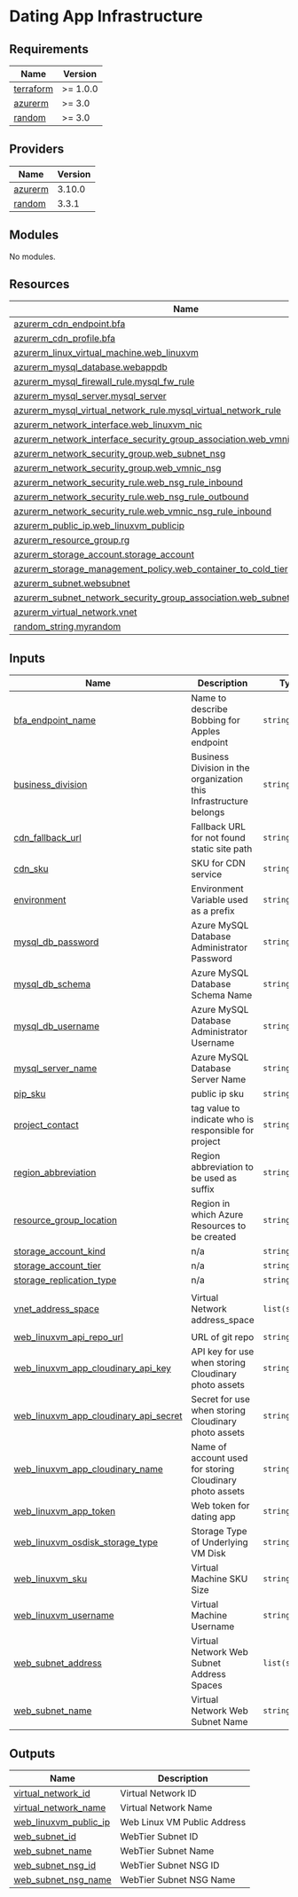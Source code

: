 # Dating App Infrastructure

<!-- BEGINNING OF PRE-COMMIT-TERRAFORM DOCS HOOK -->
## Requirements

| Name | Version |
|------|---------|
| <a name="requirement_terraform"></a> [terraform](#requirement\_terraform) | >= 1.0.0 |
| <a name="requirement_azurerm"></a> [azurerm](#requirement\_azurerm) | >= 3.0 |
| <a name="requirement_random"></a> [random](#requirement\_random) | >= 3.0 |

## Providers

| Name | Version |
|------|---------|
| <a name="provider_azurerm"></a> [azurerm](#provider\_azurerm) | 3.10.0 |
| <a name="provider_random"></a> [random](#provider\_random) | 3.3.1 |

## Modules

No modules.

## Resources

| Name | Type |
|------|------|
| [azurerm_cdn_endpoint.bfa](https://registry.terraform.io/providers/hashicorp/azurerm/latest/docs/resources/cdn_endpoint) | resource |
| [azurerm_cdn_profile.bfa](https://registry.terraform.io/providers/hashicorp/azurerm/latest/docs/resources/cdn_profile) | resource |
| [azurerm_linux_virtual_machine.web_linuxvm](https://registry.terraform.io/providers/hashicorp/azurerm/latest/docs/resources/linux_virtual_machine) | resource |
| [azurerm_mysql_database.webappdb](https://registry.terraform.io/providers/hashicorp/azurerm/latest/docs/resources/mysql_database) | resource |
| [azurerm_mysql_firewall_rule.mysql_fw_rule](https://registry.terraform.io/providers/hashicorp/azurerm/latest/docs/resources/mysql_firewall_rule) | resource |
| [azurerm_mysql_server.mysql_server](https://registry.terraform.io/providers/hashicorp/azurerm/latest/docs/resources/mysql_server) | resource |
| [azurerm_mysql_virtual_network_rule.mysql_virtual_network_rule](https://registry.terraform.io/providers/hashicorp/azurerm/latest/docs/resources/mysql_virtual_network_rule) | resource |
| [azurerm_network_interface.web_linuxvm_nic](https://registry.terraform.io/providers/hashicorp/azurerm/latest/docs/resources/network_interface) | resource |
| [azurerm_network_interface_security_group_association.web_vmnic_nsg_associate](https://registry.terraform.io/providers/hashicorp/azurerm/latest/docs/resources/network_interface_security_group_association) | resource |
| [azurerm_network_security_group.web_subnet_nsg](https://registry.terraform.io/providers/hashicorp/azurerm/latest/docs/resources/network_security_group) | resource |
| [azurerm_network_security_group.web_vmnic_nsg](https://registry.terraform.io/providers/hashicorp/azurerm/latest/docs/resources/network_security_group) | resource |
| [azurerm_network_security_rule.web_nsg_rule_inbound](https://registry.terraform.io/providers/hashicorp/azurerm/latest/docs/resources/network_security_rule) | resource |
| [azurerm_network_security_rule.web_nsg_rule_outbound](https://registry.terraform.io/providers/hashicorp/azurerm/latest/docs/resources/network_security_rule) | resource |
| [azurerm_network_security_rule.web_vmnic_nsg_rule_inbound](https://registry.terraform.io/providers/hashicorp/azurerm/latest/docs/resources/network_security_rule) | resource |
| [azurerm_public_ip.web_linuxvm_publicip](https://registry.terraform.io/providers/hashicorp/azurerm/latest/docs/resources/public_ip) | resource |
| [azurerm_resource_group.rg](https://registry.terraform.io/providers/hashicorp/azurerm/latest/docs/resources/resource_group) | resource |
| [azurerm_storage_account.storage_account](https://registry.terraform.io/providers/hashicorp/azurerm/latest/docs/resources/storage_account) | resource |
| [azurerm_storage_management_policy.web_container_to_cold_tier](https://registry.terraform.io/providers/hashicorp/azurerm/latest/docs/resources/storage_management_policy) | resource |
| [azurerm_subnet.websubnet](https://registry.terraform.io/providers/hashicorp/azurerm/latest/docs/resources/subnet) | resource |
| [azurerm_subnet_network_security_group_association.web_subnet_nsg_associate](https://registry.terraform.io/providers/hashicorp/azurerm/latest/docs/resources/subnet_network_security_group_association) | resource |
| [azurerm_virtual_network.vnet](https://registry.terraform.io/providers/hashicorp/azurerm/latest/docs/resources/virtual_network) | resource |
| [random_string.myrandom](https://registry.terraform.io/providers/hashicorp/random/latest/docs/resources/string) | resource |

## Inputs

| Name | Description | Type | Default | Required |
|------|-------------|------|---------|:--------:|
| <a name="input_bfa_endpoint_name"></a> [bfa\_endpoint\_name](#input\_bfa\_endpoint\_name) | Name to describe Bobbing for Apples endpoint | `string` | `"bobbing-for-apples"` | no |
| <a name="input_business_division"></a> [business\_division](#input\_business\_division) | Business Division in the organization this Infrastructure belongs | `string` | `"oisinprj"` | no |
| <a name="input_cdn_fallback_url"></a> [cdn\_fallback\_url](#input\_cdn\_fallback\_url) | Fallback URL for not found static site path | `string` | `"/index.html"` | no |
| <a name="input_cdn_sku"></a> [cdn\_sku](#input\_cdn\_sku) | SKU for CDN service | `string` | `"Standard_Microsoft"` | no |
| <a name="input_environment"></a> [environment](#input\_environment) | Environment Variable used as a prefix | `string` | `"dev"` | no |
| <a name="input_mysql_db_password"></a> [mysql\_db\_password](#input\_mysql\_db\_password) | Azure MySQL Database Administrator Password | `string` | n/a | yes |
| <a name="input_mysql_db_schema"></a> [mysql\_db\_schema](#input\_mysql\_db\_schema) | Azure MySQL Database Schema Name | `string` | n/a | yes |
| <a name="input_mysql_db_username"></a> [mysql\_db\_username](#input\_mysql\_db\_username) | Azure MySQL Database Administrator Username | `string` | n/a | yes |
| <a name="input_mysql_server_name"></a> [mysql\_server\_name](#input\_mysql\_server\_name) | Azure MySQL Database Server Name | `string` | `"mysql-server"` | no |
| <a name="input_pip_sku"></a> [pip\_sku](#input\_pip\_sku) | public ip sku | `string` | `"Standard"` | no |
| <a name="input_project_contact"></a> [project\_contact](#input\_project\_contact) | tag value to indicate who is responsible for project | `string` | `"oisinfoley@yahoo.co.uk"` | no |
| <a name="input_region_abbreviation"></a> [region\_abbreviation](#input\_region\_abbreviation) | Region abbreviation to be used as suffix | `string` | `"eun"` | no |
| <a name="input_resource_group_location"></a> [resource\_group\_location](#input\_resource\_group\_location) | Region in which Azure Resources to be created | `string` | `"northeurope"` | no |
| <a name="input_storage_account_kind"></a> [storage\_account\_kind](#input\_storage\_account\_kind) | n/a | `string` | `"StorageV2"` | no |
| <a name="input_storage_account_tier"></a> [storage\_account\_tier](#input\_storage\_account\_tier) | n/a | `string` | `"Standard"` | no |
| <a name="input_storage_replication_type"></a> [storage\_replication\_type](#input\_storage\_replication\_type) | n/a | `string` | `"ZRS"` | no |
| <a name="input_vnet_address_space"></a> [vnet\_address\_space](#input\_vnet\_address\_space) | Virtual Network address\_space | `list(string)` | <pre>[<br>  "10.0.0.0/16"<br>]</pre> | no |
| <a name="input_web_linuxvm_api_repo_url"></a> [web\_linuxvm\_api\_repo\_url](#input\_web\_linuxvm\_api\_repo\_url) | URL of git repo | `string` | `""` | no |
| <a name="input_web_linuxvm_app_cloudinary_api_key"></a> [web\_linuxvm\_app\_cloudinary\_api\_key](#input\_web\_linuxvm\_app\_cloudinary\_api\_key) | API key for use when storing Cloudinary photo assets | `string` | `""` | no |
| <a name="input_web_linuxvm_app_cloudinary_api_secret"></a> [web\_linuxvm\_app\_cloudinary\_api\_secret](#input\_web\_linuxvm\_app\_cloudinary\_api\_secret) | Secret for use when storing Cloudinary photo assets | `string` | `""` | no |
| <a name="input_web_linuxvm_app_cloudinary_name"></a> [web\_linuxvm\_app\_cloudinary\_name](#input\_web\_linuxvm\_app\_cloudinary\_name) | Name of account used for storing Cloudinary photo assets | `string` | n/a | yes |
| <a name="input_web_linuxvm_app_token"></a> [web\_linuxvm\_app\_token](#input\_web\_linuxvm\_app\_token) | Web token for dating app | `string` | n/a | yes |
| <a name="input_web_linuxvm_osdisk_storage_type"></a> [web\_linuxvm\_osdisk\_storage\_type](#input\_web\_linuxvm\_osdisk\_storage\_type) | Storage Type of Underlying VM Disk | `string` | `"Standard_LRS"` | no |
| <a name="input_web_linuxvm_sku"></a> [web\_linuxvm\_sku](#input\_web\_linuxvm\_sku) | Virtual Machine SKU Size | `string` | `"Standard_DS1_v2"` | no |
| <a name="input_web_linuxvm_username"></a> [web\_linuxvm\_username](#input\_web\_linuxvm\_username) | Virtual Machine Username | `string` | `"oisinfoley"` | no |
| <a name="input_web_subnet_address"></a> [web\_subnet\_address](#input\_web\_subnet\_address) | Virtual Network Web Subnet Address Spaces | `list(string)` | <pre>[<br>  "10.0.1.0/24"<br>]</pre> | no |
| <a name="input_web_subnet_name"></a> [web\_subnet\_name](#input\_web\_subnet\_name) | Virtual Network Web Subnet Name | `string` | `"snet-web"` | no |

## Outputs

| Name | Description |
|------|-------------|
| <a name="output_virtual_network_id"></a> [virtual\_network\_id](#output\_virtual\_network\_id) | Virtual Network ID |
| <a name="output_virtual_network_name"></a> [virtual\_network\_name](#output\_virtual\_network\_name) | Virtual Network Name |
| <a name="output_web_linuxvm_public_ip"></a> [web\_linuxvm\_public\_ip](#output\_web\_linuxvm\_public\_ip) | Web Linux VM Public Address |
| <a name="output_web_subnet_id"></a> [web\_subnet\_id](#output\_web\_subnet\_id) | WebTier Subnet ID |
| <a name="output_web_subnet_name"></a> [web\_subnet\_name](#output\_web\_subnet\_name) | WebTier Subnet Name |
| <a name="output_web_subnet_nsg_id"></a> [web\_subnet\_nsg\_id](#output\_web\_subnet\_nsg\_id) | WebTier Subnet NSG ID |
| <a name="output_web_subnet_nsg_name"></a> [web\_subnet\_nsg\_name](#output\_web\_subnet\_nsg\_name) | WebTier Subnet NSG Name |
<!-- END OF PRE-COMMIT-TERRAFORM DOCS HOOK -->
